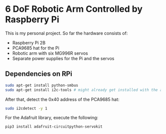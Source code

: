 # 6 DoF Robotic Arm Controlled by Raspberry Pi

This is my personal project. So far the hardware consists of:

- Raspberry Pi 2B
- PCA9685 hat for the Pi
- Robotic arm with six MG996R servos
- Separate power supplies for the Pi and the servos

## Dependencies on RPi

```sh
sudo apt-get install python-smbus
sudo apt-get install i2c-tools # might already get installed with the above
```

After that, detect the 0x40 address of the PCA9685 hat:

```sh
sudo i2cdetect -y 1
```

For the Adafruit library, execute the following:

```sh 
pip3 install adafruit-circuitpython-servokit
```